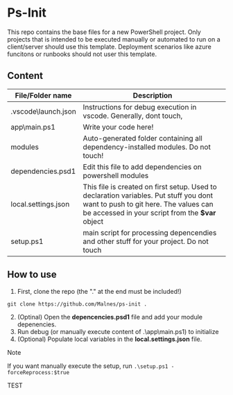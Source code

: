 # Ps-Init

This repo contains the base files for a new PowerShell project. Only projects that is intended to be executed manually or automated to run on a client/server should use this template. Deployment scenarios like azure funcitons or runbooks should not user this template.

## Content

| File/Folder name | Description  |
|---|---|
| .vscode\launch.json | Instructions for debug execution in vscode. Generally, dont touch,  |
| app\main.ps1 | Write your code here! |
| modules | Auto-generated folder containing all dependency-installed modules. Do not touch!  |
| dependencies.psd1 | Edit this file to add dependencies on powershell modules |
| local.settings.json | This file is created on first setup. Used to declaration variables. Put stuff you dont want to push to git here. The values can be accessed in your script from the **$var** object |
| setup.ps1 | main script for processing depencendies and other stuff for your project. Do not touch |


## How to use

1. First, clone the repo (the "." at the end must be included!)

``` console
git clone https://github.com/Malnes/ps-init .
```

2. (Optinal) Open the **depencencies.psd1** file and add your module depenencies.
3. Run debug (or manually execute content of .\app\main.ps1) to initialize
4. (Optional) Populate local variables in the **local.settings.json** file.

> [!NOTE]  
> If you want manually execute the setup, run ```.\setup.ps1 -forceReprocess:$true```

TEST